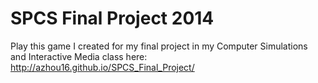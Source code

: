 SPCS Final Project 2014
==================

Play this game I created for my final project in my Computer Simulations and Interactive Media class here:
http://azhou16.github.io/SPCS_Final_Project/
